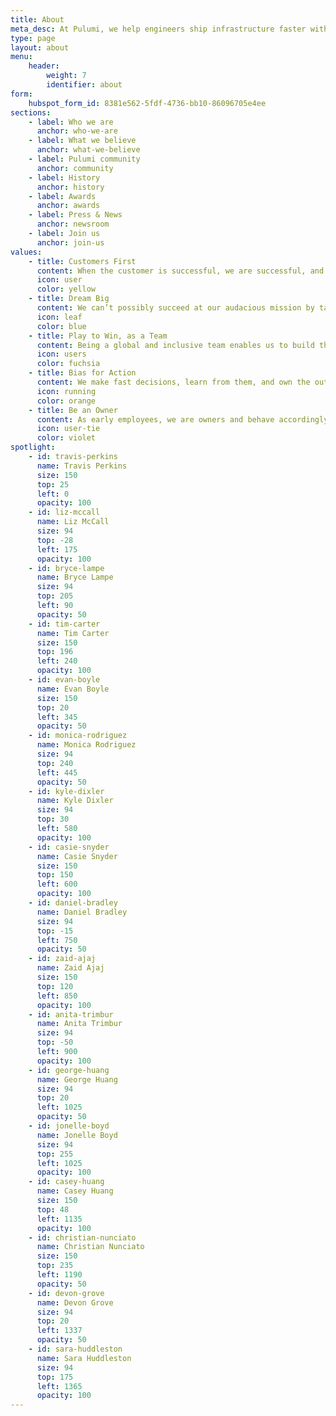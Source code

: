 ```yaml
---
title: About
meta_desc: At Pulumi, we help engineers ship infrastructure faster with Infrastructure as Code in general-purpose languages.
type: page
layout: about
menu:
    header:
        weight: 7
        identifier: about
form:
    hubspot_form_id: 8381e562-5fdf-4736-bb10-86096705e4ee
sections:
    - label: Who we are
      anchor: who-we-are
    - label: What we believe
      anchor: what-we-believe
    - label: Pulumi community
      anchor: community
    - label: History
      anchor: history
    - label: Awards
      anchor: awards
    - label: Press & News
      anchor: newsroom
    - label: Join us
      anchor: join-us
values:
    - title: Customers First
      content: When the customer is successful, we are successful, and we always treat our customers’ success as our highest priority. We wear our customers’ shoes to understand the world from their perspective and build experiences to delight them.
      icon: user
      color: yellow
    - title: Dream Big
      content: We can’t possibly succeed at our audacious mission by taking small, conservative steps. Instead, we are lifelong learners who are intellectually curious, creative, rebellious, and like to dream big. We hire the best and the brightest, imagine a better future together, and empower our employees to invent the future.
      icon: leaf
      color: blue
    - title: Play to Win, as a Team
      content: Being a global and inclusive team enables us to build the best products for our customers, and everybody has a seat at the table no matter their background, experiences, or title. We are always raising the bar and maintaining a high level of team performance in our drive to win as a team. We celebrate those wins together, learn from our failures together, and are on this journey as a team together.
      icon: users
      color: fuchsia
    - title: Bias for Action
      content: We make fast decisions, learn from them, and own the outcomes. Good today is better than perfect tomorrow. When in doubt, we empower action, experimentation, learning, and iteration. We strive to build internal consensus so that we are all bought in, but in cases where we disagree, we disagree, commit, and get going!
      icon: running
      color: orange
    - title: Be an Owner
      content: As early employees, we are owners and behave accordingly. We are frugal, spend Pulumi’s resources as if they’re our own, and accomplish more with less.
      icon: user-tie
      color: violet
spotlight:
    - id: travis-perkins
      name: Travis Perkins
      size: 150
      top: 25
      left: 0
      opacity: 100
    - id: liz-mccall
      name: Liz McCall
      size: 94
      top: -28
      left: 175
      opacity: 100
    - id: bryce-lampe
      name: Bryce Lampe
      size: 94
      top: 205
      left: 90
      opacity: 50
    - id: tim-carter
      name: Tim Carter
      size: 150
      top: 196
      left: 240
      opacity: 100
    - id: evan-boyle
      name: Evan Boyle
      size: 150
      top: 20
      left: 345
      opacity: 50
    - id: monica-rodriguez
      name: Monica Rodriguez
      size: 94
      top: 240
      left: 445
      opacity: 50
    - id: kyle-dixler
      name: Kyle Dixler
      size: 94
      top: 30
      left: 580
      opacity: 100
    - id: casie-snyder
      name: Casie Snyder
      size: 150
      top: 150
      left: 600
      opacity: 100
    - id: daniel-bradley
      name: Daniel Bradley
      size: 94
      top: -15
      left: 750
      opacity: 50
    - id: zaid-ajaj
      name: Zaid Ajaj
      size: 150
      top: 120
      left: 850
      opacity: 100
    - id: anita-trimbur
      name: Anita Trimbur
      size: 94
      top: -50
      left: 900
      opacity: 100
    - id: george-huang
      name: George Huang
      size: 94
      top: 20
      left: 1025
      opacity: 50
    - id: jonelle-boyd
      name: Jonelle Boyd
      size: 94
      top: 255
      left: 1025
      opacity: 100
    - id: casey-huang
      name: Casey Huang
      size: 150
      top: 48
      left: 1135
      opacity: 100
    - id: christian-nunciato
      name: Christian Nunciato
      size: 150
      top: 235
      left: 1190
      opacity: 50
    - id: devon-grove
      name: Devon Grove
      size: 94
      top: 20
      left: 1337
      opacity: 50
    - id: sara-huddleston
      name: Sara Huddleston
      size: 94
      top: 175
      left: 1365
      opacity: 100
---
```

